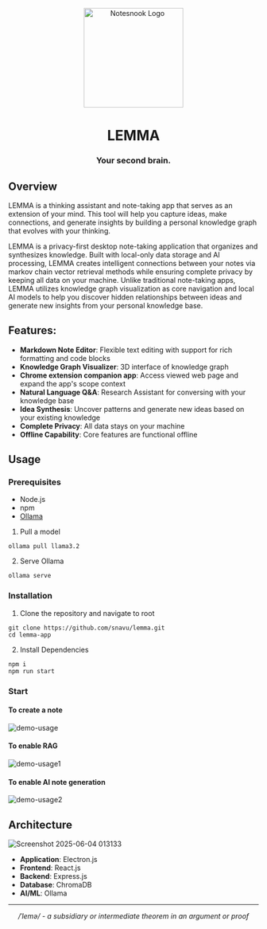 <p align="center">
<img style="align:center;" src="https://github.com/user-attachments/assets/bdecf1bc-de64-4642-bb8d-459aad2797ed" alt="Notesnook Logo" width="200" />
</p>

<h1 align="center">LEMMA</h1>

<h3 align="center">Your second brain.</h3>



## Overview

LEMMA is a thinking assistant and note-taking app that serves as an extension of your mind. This tool will help you capture ideas, make connections, and generate insights by building a personal knowledge graph that evolves with your thinking.

LEMMA is a privacy-first desktop note-taking application that organizes and synthesizes knowledge. Built with local-only data storage and AI processing, LEMMA creates intelligent connections between your notes via markov chain vector retrieval methods while ensuring complete privacy by keeping all data on your machine.
Unlike traditional note-taking apps, LEMMA utilizes knowledge graph visualization as core navigation and local AI models to help you discover hidden relationships between ideas and generate new insights from your personal knowledge base.

## Features:
- **Markdown Note Editor**: Flexible text editing with support for rich formatting and code blocks
- **Knowledge Graph Visualizer**: 3D interface of knowledge graph 
- **Chrome extension companion app**: Access viewed web page and expand the app's scope context
- **Natural Language Q&A**: Research Assistant for conversing with your knowledge base
- **Idea Synthesis**: Uncover patterns and generate new ideas based on your existing knowledge
- **Complete Privacy**: All data stays on your machine
- **Offline Capability**: Core features are functional offline

## Usage
### Prerequisites
- Node.js
- npm
- [Ollama](https://github.com/ollama/ollama)
1. Pull a model
```
ollama pull llama3.2
```
2. Serve Ollama
```
ollama serve
```

### Installation
1. Clone the repository and navigate to root
```
git clone https://github.com/snavu/lemma.git
cd lemma-app
```
2. Install Dependencies
```
npm i
npm run start
```
### Start
#### To create a note
![demo-usage](https://github.com/user-attachments/assets/0d489fed-58a4-41bd-bbc0-5560560f94d4)

#### To enable RAG 
![demo-usage1](https://github.com/user-attachments/assets/b73a6c1c-ec10-447c-adfb-3234c3a05ac3)

#### To enable AI note generation
![demo-usage2](https://github.com/user-attachments/assets/2eda3473-5e13-4b54-b778-c011f1dca99e)

## Architecture
![Screenshot 2025-06-04 013133](https://github.com/user-attachments/assets/25da6f20-0240-4d78-8665-1643cfcbfe80)
- **Application**: Electron.js
- **Frontend**: React.js 
- **Backend**: Express.js
- **Database**: ChromaDB 
- **AI/ML**: Ollama



---
<p align="center" > <em>/ˈlemə/ - a subsidiary or intermediate theorem in an argument or proof</em><p/>
